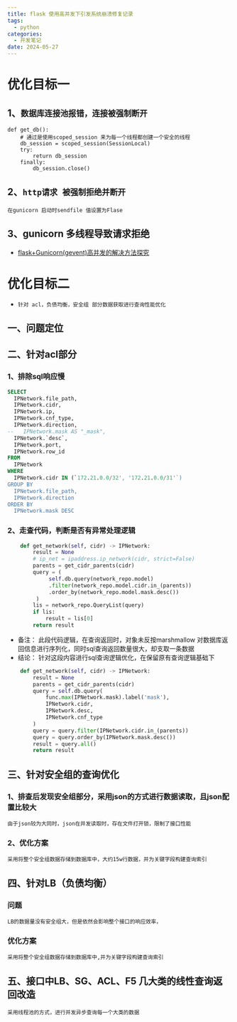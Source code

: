```yaml
---
title: flask 使用高并发下引发系统崩溃修复记录
tags:
  - python
categories:
  - 开发笔记 
date: 2024-05-27
---
```

# 优化目标一
## 1、`数据库连接池报错，连接被强制断开`
```
def get_db():
    # 通过是使用scoped_session 来为每一个线程都创建一个安全的线程
    db_session = scoped_session(SessionLocal)
    try:
        return db_session
    finally:
        db_session.close()
```

## 2、`http请求 被强制拒绝并断开`
```
在gunicorn 启动时sendfile 值设置为Flase
```

## 3、gunicorn 多线程导致请求拒绝
- [flask+Gunicorn(gevent)高并发的解决方法探究](https://blog.csdn.net/weixin_46072106/article/details/109708788)

# 优化目标二
- `针对 acl，负债均衡，安全组 部分数据获取进行查询性能优化`

## 一、问题定位

## 二、针对acl部分
### 1、排除sql响应慢
```sql
SELECT
  IPNetwork.file_path,
  IPNetwork.cidr,
  IPNetwork.ip,
  IPNetwork.cnf_type,
  IPNetwork.direction,
--   IPNetwork.mask AS "_mask",
  IPNetwork.`desc`,
  IPNetwork.port,
  IPNetwork.row_id
FROM
  IPNetwork
WHERE
  IPNetwork.cidr IN (`172.21.0.0/32', '172.21.0.0/31'`)
GROUP BY
  IPNetwork.file_path,
  IPNetwork.direction
ORDER BY
  IPNetwork.mask DESC
```
### 2、走查代码，判断是否有异常处理逻辑
```python
    def get_network(self, cidr) -> IPNetwork:
        result = None
        # ip_net = ipaddress.ip_network(cidr, strict=False)
        parents = get_cidr_parents(cidr)
        query = (
             self.db.query(network_repo.model)
             .filter(network_repo.model.cidr.in_(parents))
             .order_by(network_repo.model.mask.desc())
         )
        lis = network_repo.QueryList(query)
        if lis:
            result = lis[0]
        return result
```
- 备注： 此段代码逻辑，在查询返回时，对象未反按marshmallow 对数据库返回信息进行序列化，同时sql查询返回数量很大，却支取一条数据
- 结论： 针对这段内容进行sql查询逻辑优化，在保留原有查询逻辑基础下
```python
    def get_network(self, cidr) -> IPNetwork:
        result = None
        parents = get_cidr_parents(cidr)
        query = self.db.query(
            func.max(IPNetwork.mask).label('mask'),
            IPNetwork.cidr,
            IPNetwork.desc,
            IPNetwork.cnf_type
        )
        query = query.filter(IPNetwork.cidr.in_(parents))
        query = query.order_by(IPNetwork.mask.desc())
        result = query.all()
        return result
```

## 三、针对安全组的查询优化
### 1、排查后发现安全组部分，采用json的方式进行数据读取，且json配置比较大
```
由于json较为大同时，json在并发读取时，存在文件打开锁，限制了接口性能
```
### 2、优化方案
```
采用将整个安全组数据存储到数据库中，大约15w行数据，并为关键字段构建查询索引
```

## 四、针对LB（负债均衡）
### 问题
```
LB的数据量没有安全组大，但是依然会影响整个接口的响应效率，
```
### 优化方案
```
采用将整个安全组数据存储到数据库中,并为关键字段构建查询索引
```

## 五、接口中LB、SG、ACL、F5 几大类的线性查询返回改造
```
采用线程池的方式，进行并发异步查询每一个大类的数据
```


























